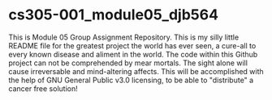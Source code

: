 # cs305-001_module05_djb564
This is Module 05 Group Assignment Repository. This is my silly little README file for the greatest project the world has ever seen, a cure-all to every known disease and aliment in the world. The code within this Github project can not be comprehended by mear mortals. The sight alone will cause irreversable and mind-altering affects.
This will be accomplished with the help of GNU General Public v3.0 licensing, to be able to "distribute" a cancer free solution!
